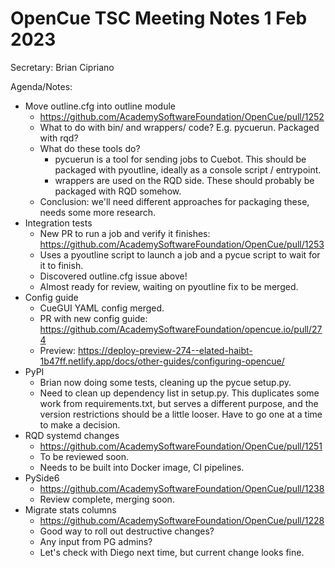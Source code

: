 # OpenCue TSC Meeting Notes 1 Feb 2023

Secretary: Brian Cipriano

Agenda/Notes:

* Move outline.cfg into outline module
    * https://github.com/AcademySoftwareFoundation/OpenCue/pull/1252
    * What to do with bin/ and wrappers/ code? E.g. pycuerun. Packaged with rqd?
    * What do these tools do?
        * pycuerun is a tool for sending jobs to Cuebot. This should be packaged with pyoutline,
          ideally as a console script / entrypoint.
        * wrappers are used on the RQD side. These should probably be packaged with RQD somehow.
    * Conclusion: we'll need different approaches for packaging these, needs some more research.
* Integration tests
    * New PR to run a job and verify it
      finishes: https://github.com/AcademySoftwareFoundation/OpenCue/pull/1253
    * Uses a pyoutline script to launch a job and a pycue script to wait for it to finish.
    * Discovered outline.cfg issue above!
    * Almost ready for review, waiting on pyoutline fix to be merged.
* Config guide
    * CueGUI YAML config merged.
    * PR with new config guide: https://github.com/AcademySoftwareFoundation/opencue.io/pull/274
    * Preview:
      https://deploy-preview-274--elated-haibt-1b47ff.netlify.app/docs/other-guides/configuring-opencue/
* PyPI
    * Brian now doing some tests, cleaning up the pycue setup.py.
    * Need to clean up dependency list in setup.py. This duplicates some work from requirements.txt,
      but serves a different purpose, and the version restrictions should be a little looser. Have
      to go one at a time to make a decision.
* RQD systemd changes
    * https://github.com/AcademySoftwareFoundation/OpenCue/pull/1251
    * To be reviewed soon.
    * Needs to be built into Docker image, CI pipelines.
* PySide6
    * https://github.com/AcademySoftwareFoundation/OpenCue/pull/1238
    * Review complete, merging soon.
* Migrate stats columns
    * https://github.com/AcademySoftwareFoundation/OpenCue/pull/1228
    * Good way to roll out destructive changes?
    * Any input from PG admins?
    * Let's check with Diego next time, but current change looks fine.
